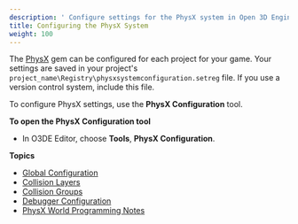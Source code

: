 ```yaml
---
description: ' Configure settings for the PhysX system in Open 3D Engine. '
title: Configuring the PhysX System
weight: 100
---
```


The [PhysX](/docs/user-guide/gems/reference/physics/nvidia/physx/) gem can be configured for each project for your game. Your settings are saved in your project's `project_name\Registry\physxsystemconfiguration.setreg` file. If you use a version control system, include this file.

To configure PhysX settings, use the **PhysX Configuration** tool.

**To open the PhysX Configuration tool**
+ In O3DE Editor, choose **Tools**, **PhysX Configuration**.

**Topics**
+ [Global Configuration](/docs/user-guide/interactivity/physics/nvidia-physx/configuring/configuration-global.md)
+ [Collision Layers](/docs/user-guide/interactivity/physics/nvidia-physx/configuring/configuration-collision-layers.md)
+ [Collision Groups](/docs/user-guide/interactivity/physics/nvidia-physx/configuring/configuration-collision-groups.md)
+ [Debugger Configuration](/docs/user-guide/interactivity/physics/nvidia-physx/configuring/configuration-debugger.md)
+ [PhysX World Programming Notes](/docs/user-guide/interactivity/physics/nvidia-physx/configuring/configuration-physx-world-programming-notes.md)
